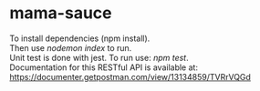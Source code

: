 # mama-sauce
To install dependencies (npm install). <br>
Then use *nodemon index* to run. <br>
Unit test is done with jest. To run use: *npm test*. <br>
Documentation for this RESTful API is available at: https://documenter.getpostman.com/view/13134859/TVRrVQGd

